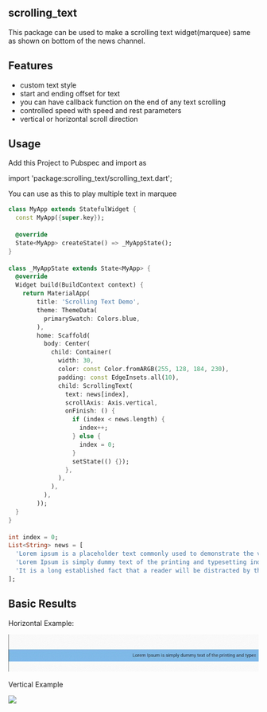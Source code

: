<!-- 
This README describes the package. If you publish this package to pub.dev,
this README's contents appear on the landing page for your package.

For information about how to write a good package README, see the guide for
[writing package pages](https://dart.dev/guides/libraries/writing-package-pages). 

For general information about developing packages, see the Dart guide for
[creating packages](https://dart.dev/guides/libraries/create-library-packages)
and the Flutter guide for
[developing packages and plugins](https://flutter.dev/developing-packages). 
-->
## scrolling_text

 This package can be used to make a scrolling text widget(marquee) same as shown on bottom of the news channel.

## Features
- custom text style
- start and ending offset for text
- you can have callback function on the end of any text scrolling 
- controlled speed with speed and rest parameters
- vertical or horizontal scroll direction



## Usage
Add this Project to Pubspec and import as

import 'package:scrolling_text/scrolling_text.dart';

You can use as this to play multiple text in marquee

```dart
class MyApp extends StatefulWidget {
  const MyApp({super.key});

  @override
  State<MyApp> createState() => _MyAppState();
}

class _MyAppState extends State<MyApp> {
  @override
  Widget build(BuildContext context) {
    return MaterialApp(
        title: 'Scrolling Text Demo',
        theme: ThemeData(
          primarySwatch: Colors.blue,
        ),
        home: Scaffold(
          body: Center(
            child: Container(
              width: 30,
              color: const Color.fromARGB(255, 128, 184, 230),
              padding: const EdgeInsets.all(10),
              child: ScrollingText(
                text: news[index],
                scrollAxis: Axis.vertical,
                onFinish: () {
                  if (index < news.length) {
                    index++;
                  } else {
                    index = 0;
                  }
                  setState(() {});
                },
              ),
            ),
          ),
        ));
  }
}

int index = 0;
List<String> news = [
  'Lorem ipsum is a placeholder text commonly used to demonstrate the visual form of a document or a typeface without relying on meaningful content',
  'Lorem Ipsum is simply dummy text of the printing and typesetting industry',
  'It is a long established fact that a reader will be distracted by the readable content of a page when looking at its layout. The point of using Lorem Ipsum is that it has a more-or-less normal distribution of letters, as opposed to using  making it look like readable English.'
];

```
## Basic Results

Horizontal Example:

![](https://github.com/innovatoraakash/text_marquee_package/blob/master/assets/horizontal.gif)

Vertical Example

![](https://github.com/innovatoraakash/text_marquee_package/blob/master/assets/vertical.gif)

